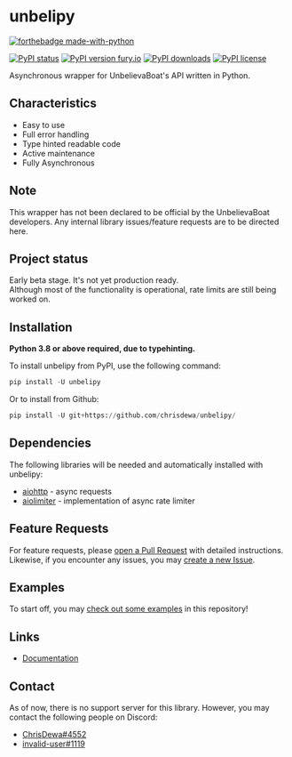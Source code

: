 # unbelipy

[![forthebadge made-with-python](http://ForTheBadge.com/images/badges/made-with-python.svg)](https://www.python.org/)

[![PyPI status](https://img.shields.io/pypi/status/unbelipy.svg)](https://pypi.python.org/pypi/unbelipy/)
[![PyPI version fury.io](https://badge.fury.io/py/unbelipy.svg)](https://pypi.python.org/pypi/unbelipy/)
[![PyPI downloads](https://img.shields.io/pypi/dm/unbelipy.svg)](https://pypi.python.org/pypi/unbelipy/)
[![PyPI license](https://img.shields.io/pypi/l/unbelipy.svg)](https://pypi.python.org/pypi/unbelipy/)

Asynchronous wrapper for UnbelievaBoat's API written in Python.

## Characteristics
- Easy to use
- Full error handling
- Type hinted readable code
- Active maintenance
- Fully Asynchronous

## Note
This wrapper has not been declared to be official by the UnbelievaBoat developers. Any internal library issues/feature requests are to be directed here.

## Project status
Early beta stage. It's not yet production ready.  
Although most of the functionality is operational, rate limits are still being worked on.  

## Installation
**Python 3.8 or above required, due to typehinting.**

To install unbelipy from PyPI, use the following command:  
```py
pip install -U unbelipy
```

Or to install from Github:  
```py
pip install -U git+https://github.com/chrisdewa/unbelipy/
```

## Dependencies
The following libraries will be needed and automatically installed with unbelipy:  
- [aiohttp](https://github.com/aio-libs/aiohttp/) - async requests
- [aiolimiter](https://github.com/mjpieters/aiolimiter/) - implementation of async rate limiter

## Feature Requests
For feature requests, please [open a Pull Request](https://github.com/chrisdewa/unbelipy/pulls) with detailed instructions.  
Likewise, if you encounter any issues, you may [create a new Issue](https://github.com/chrisdewa/unbelipy/issues).

## Examples
To start off, you may [check out some examples](https://github.com/chrisdewa/unbelipy/tree/master/examples) in this repository!

## Links
- [Documentation](https://unbelipy.readthedocs.io/en/latest/)

## Contact
As of now, there is no support server for this library.
However, you may contact the following people on Discord:
- [ChrisDewa#4552](https://discord.com/users/365957462333063170)
- [invalid-user#1119](https://discord.com/users/714731543309844561)

<!-- # Known Issues:
- `'-Infinity'` is accepted by the API as a parameter for cash or bank (edit_balance and set_balance),
  but it does not appear to affect the balance. This is caused because the API receives -Infinity as null which is also 
  used when the value didn't change. At the moment there is no word this is going to be fixed.
  
------- maybe make a file in /docs for known issues -->